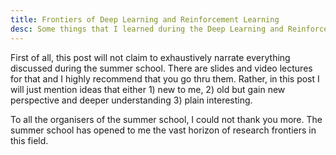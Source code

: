 ```yaml
---
title: Frontiers of Deep Learning and Reinforcement Learning
desc: Some things that I learned during the Deep Learning and Reinforcement Learning Summer School at MILA, Montreal
---
```


First of all, this post will not claim to exhaustively narrate everything discussed during the summer school. There are slides and video lectures for that and I highly recommend that you go thru them. Rather, in this post I will just mention ideas that either 1) new to me, 2) old but gain new perspective and deeper understanding 3) plain interesting. 



To all the organisers of the summer school, I could not thank you more. The summer school has opened to me the vast horizon of research frontiers in this field.

